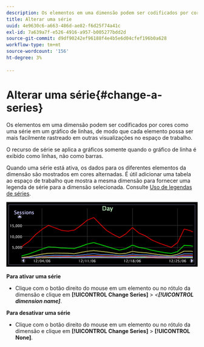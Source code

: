 ```yaml
---
description: Os elementos em uma dimensão podem ser codificados por cores como uma série em um gráfico de linhas, de modo que cada elemento possa ser mais facilmente rastreado em outras visualizações no espaço de trabalho.
title: Alterar uma série
uuid: 4e9630c6-a663-486d-ae82-f6d25f74a41c
exl-id: 7a639a7f-e526-4916-a957-b005277bdd2d
source-git-commit: d9df90242ef96188f4e4b5e6d04cfef196b0a628
workflow-type: tm+mt
source-wordcount: '156'
ht-degree: 3%

---
```


# Alterar uma série{#change-a-series}

Os elementos em uma dimensão podem ser codificados por cores como uma série em um gráfico de linhas, de modo que cada elemento possa ser mais facilmente rastreado em outras visualizações no espaço de trabalho.

O recurso de série se aplica a gráficos somente quando o gráfico de linha é exibido como linhas, não como barras.

Quando uma série está ativa, os dados para os diferentes elementos da dimensão são mostrados em cores alternadas. É útil adicionar uma tabela ao espaço de trabalho que mostra a mesma dimensão para fornecer uma legenda de série para a dimensão selecionada. Consulte [Uso de legendas de séries](../../../../home/c-get-started/c-analysis-vis/c-tables/c-srs-leg.md#concept-c48042a705524bc4b63cd6f24874cc12).

![](assets/vis_LineGraph_Series.png)

**Para ativar uma série**

* Clique com o botão direito do mouse em um elemento ou no rótulo da dimensão e clique em **[!UICONTROL Change Series]** > *&lt;**[!UICONTROL dimension name]***.

**Para desativar uma série**

* Clique com o botão direito do mouse em um elemento ou no rótulo da dimensão e clique em **[!UICONTROL Change Series]** > **[!UICONTROL None]**.

